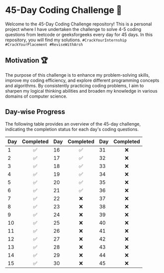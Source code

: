 # 45-Day Coding Challenge 🚩

Welcome to the 45-Day Coding Challenge repository! This is a personal project where I have undertaken the challenge to solve 4-5 coding questions from leetcode or geeksforgeeks every day for 45 days. In this repository, you will find my solutions.
```#CrackYourInternship #CrackYourPlacement #ReviseWithArsh```

## Motivation 🏆

The purpose of this challenge is to enhance my problem-solving skills, improve my coding efficiency, and explore different programming concepts and algorithms. By consistently practicing coding problems, I aim to sharpen my logical thinking abilities and broaden my knowledge in various domains of computer science.

## Day-wise Progress

The following table provides an overview of the 45-day challenge, indicating the completion status for each day's coding questions.

| Day | Completed | Day | Completed | Day | Completed |
|-----|:--------:|-----|:--------:|-----|:--------:|
| 1   |     ✅    | 16   |     ✅    | 31   |     ❌    |
| 2   |     ✅    | 17   |     ✅    | 32   |     ❌    |
| 3   |     ✅    | 18   |     ✅    | 33   |     ❌    |
| 4   |     ✅    | 19   |     ✅    | 34   |     ❌    |
| 5   |     ✅    | 20   |     ✅    | 35   |     ❌    |
| 6   |     ✅    | 21   |     ✅    | 36   |     ❌    |
| 7   |     ✅    | 22   |     ❌    | 37   |     ❌    |
| 8   |     ✅    | 23   |     ❌    | 38   |     ❌    |
| 9   |     ✅    | 24   |     ❌    | 39   |     ❌    |
| 10  |     ✅    | 25   |     ❌    | 40   |     ❌    |
| 11  |     ✅    | 26   |     ❌    | 41   |     ❌    |
| 12  |     ✅    | 27   |     ❌    | 42   |     ❌    |
| 13  |     ✅    | 28   |     ❌    | 43   |     ❌    |
| 14  |     ✅    | 29   |     ❌    | 44   |     ❌    |
| 15  |     ✅    | 30   |     ❌    | 45   |     ❌    |

